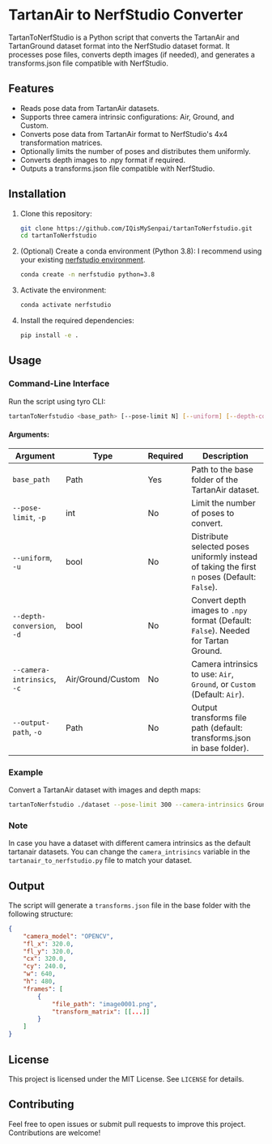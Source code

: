 # TartanAir to NerfStudio Converter
TartanToNerfStudio is a Python script that converts the TartanAir and TartanGround dataset format into the NerfStudio dataset format. 
It processes pose files, converts depth images (if needed), and generates a transforms.json file compatible with NerfStudio.

## Features
- Reads pose data from TartanAir datasets.
- Supports three camera intrinsic configurations: Air, Ground, and Custom.
- Converts pose data from TartanAir format to NerfStudio's 4x4 transformation matrices.
- Optionally limits the number of poses and distributes them uniformly.
- Converts depth images to .npy format if required.
- Outputs a transforms.json file compatible with NerfStudio.

## Installation

1. Clone this repository:
    ```bash
    git clone https://github.com/IQisMySenpai/tartanToNerfstudio.git
    cd tartanToNerfstudio
    ```

2. (Optional) Create a conda environment (Python 3.8): I recommend using your existing [nerfstudio environment](https://docs.nerf.studio/quickstart/installation.html).
    ```bash
    conda create -n nerfstudio python=3.8
    ```
3. Activate the environment:
    ```bash
    conda activate nerfstudio
    ```

3. Install the required dependencies:
    ```bash
    pip install -e .
    ```

## Usage

### Command-Line Interface

Run the script using tyro CLI:

```bash
tartanToNerfstudio <base_path> [--pose-limit N] [--uniform] [--depth-conversion] [--camera-intrinsics {Air,Ground,Custom}] [--output-path OUTPUT]
```

#### Arguments:

| Argument             | Type      | Required | Description                                                                                   |
|----------------------|-----------|----------|-----------------------------------------------------------------------------------------------|
| `base_path`          | Path      | Yes      | Path to the base folder of the TartanAir dataset.                                             |
| `--pose-limit`, `-p` | int       | No       | Limit the number of poses to convert.                                                         |
| `--uniform`, `-u`    | bool      | No       | Distribute selected poses uniformly instead of taking the first `n` poses (Default: `False`). |
| `--depth-conversion`, `-d` | bool | No       | Convert depth images to `.npy` format (Default: `False`). Needed for Tartan Ground.           |
| `--camera-intrinsics`, `-c` | Air/Ground/Custom | No | Camera intrinsics to use: `Air`, `Ground`, or `Custom` (Default: `Air`).                      |
| `--output-path`, `-o`| Path      | No       | Output transforms file path (default: transforms.json in base folder).                        |

### Example

Convert a TartanAir dataset with images and depth maps:

```sh
tartanToNerfstudio ./dataset --pose-limit 300 --camera-intrinsics Ground --depth-conversion
```

### Note
In case you have a dataset with different camera intrinsics as the default tartanair datasets.
You can change the `camera_intrisincs` variable in the `tartanair_to_nerfstudio.py` file to match your dataset.

## Output
The script will generate a `transforms.json` file in the base folder with the following structure:
```json
{
    "camera_model": "OPENCV",
    "fl_x": 320.0,
    "fl_y": 320.0,
    "cx": 320.0,
    "cy": 240.0,
    "w": 640,
    "h": 480,
    "frames": [
        {
            "file_path": "image0001.png",
            "transform_matrix": [[...]]
        }
    ]
}
```

## License
This project is licensed under the MIT License. See `LICENSE` for details.

## Contributing

Feel free to open issues or submit pull requests to improve this project. Contributions are welcome!
